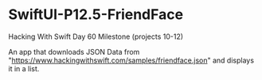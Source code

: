 # SwiftUI-P12.5-FriendFace
Hacking With Swift Day 60 Milestone (projects 10-12)

An app that downloads JSON Data from "https://www.hackingwithswift.com/samples/friendface.json" and displays it in a list.